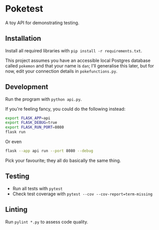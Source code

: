# Poketest

A toy API for demonstrating testing.

## Installation

Install all required libraries with `pip install -r requirements.txt`.

This project assumes you have an accessible local Postgres database called `pokemon` and that your name is `dan`; I'll generalise this later, but for now, edit your connection details in `pokefunctions.py`.

## Development

Run the program with `python api.py`.

If you're feeling fancy, you could do the following instead:

```sh
export FLASK_APP=api
export FLASK_DEBUG=true
export FLASK_RUN_PORT=8080
flask run
```

Or even

```sh
flask --app api run --port 8080 --debug
```

Pick your favourite; they all do basically the same thing.

## Testing

- Run all tests with `pytest`
- Check test coverage with `pytest --cov --cov-report=term-missing`

## Linting

Run `pylint *.py` to assess code quality.
